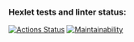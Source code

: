 ### Hexlet tests and linter status:
[![Actions Status](https://github.com/sshvasi/fullstack-javascript-project-lvl2/workflows/hexlet-check/badge.svg)](https://github.com/sshvasi/fullstack-javascript-project-lvl2/actions)
[![Maintainability](https://api.codeclimate.com/v1/badges/248d889bb603f0f2c5b0/maintainability)](https://codeclimate.com/github/sshvasi/fullstack-javascript-project-lvl2/maintainability)
